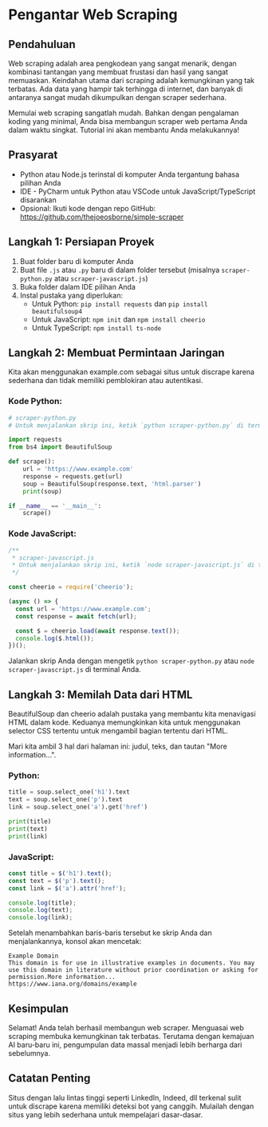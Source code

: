# Pengantar Web Scraping

## Pendahuluan
Web scraping adalah area pengkodean yang sangat menarik, dengan kombinasi tantangan yang membuat frustasi dan hasil yang sangat memuaskan. Keindahan utama dari scraping adalah kemungkinan yang tak terbatas. Ada data yang hampir tak terhingga di internet, dan banyak di antaranya sangat mudah dikumpulkan dengan scraper sederhana.

Memulai web scraping sangatlah mudah. Bahkan dengan pengalaman koding yang minimal, Anda bisa membangun scraper web pertama Anda dalam waktu singkat. Tutorial ini akan membantu Anda melakukannya!

## Prasyarat
- Python atau Node.js terinstal di komputer Anda tergantung bahasa pilihan Anda
- IDE - PyCharm untuk Python atau VSCode untuk JavaScript/TypeScript disarankan
- Opsional: Ikuti kode dengan repo GitHub: https://github.com/thejoeosborne/simple-scraper

## Langkah 1: Persiapan Proyek
1. Buat folder baru di komputer Anda
2. Buat file `.js` atau `.py` baru di dalam folder tersebut (misalnya `scraper-python.py` atau `scraper-javascript.js`)
3. Buka folder dalam IDE pilihan Anda
4. Instal pustaka yang diperlukan:
   - Untuk Python: `pip install requests` dan `pip install beautifulsoup4`
   - Untuk JavaScript: `npm init` dan `npm install cheerio`
   - Untuk TypeScript: `npm install ts-node`

## Langkah 2: Membuat Permintaan Jaringan
Kita akan menggunakan example.com sebagai situs untuk discrape karena sederhana dan tidak memiliki pemblokiran atau autentikasi.

### Kode Python:
```python
# scraper-python.py
# Untuk menjalankan skrip ini, ketik `python scraper-python.py` di terminal

import requests
from bs4 import BeautifulSoup

def scrape():
    url = 'https://www.example.com'
    response = requests.get(url)
    soup = BeautifulSoup(response.text, 'html.parser')
    print(soup)

if __name__ == '__main__':
    scrape()
```

### Kode JavaScript:
```javascript
/**
 * scraper-javascript.js
 * Untuk menjalankan skrip ini, ketik `node scraper-javascript.js` di terminal
 */

const cheerio = require('cheerio');

(async () => {
  const url = 'https://www.example.com';
  const response = await fetch(url);

  const $ = cheerio.load(await response.text());
  console.log($.html());
})();
```

Jalankan skrip Anda dengan mengetik `python scraper-python.py` atau `node scraper-javascript.js` di terminal Anda.

## Langkah 3: Memilah Data dari HTML
BeautifulSoup dan cheerio adalah pustaka yang membantu kita menavigasi HTML dalam kode. Keduanya memungkinkan kita untuk menggunakan selector CSS tertentu untuk mengambil bagian tertentu dari HTML.

Mari kita ambil 3 hal dari halaman ini: judul, teks, dan tautan "More information...".

### Python:
```python
title = soup.select_one('h1').text
text = soup.select_one('p').text
link = soup.select_one('a').get('href')

print(title)
print(text)
print(link)
```

### JavaScript:
```javascript
const title = $('h1').text();
const text = $('p').text();
const link = $('a').attr('href');

console.log(title);
console.log(text);
console.log(link);
```

Setelah menambahkan baris-baris tersebut ke skrip Anda dan menjalankannya, konsol akan mencetak:
```
Example Domain
This domain is for use in illustrative examples in documents. You may use this domain in literature without prior coordination or asking for permission.More information...
https://www.iana.org/domains/example
```

## Kesimpulan
Selamat! Anda telah berhasil membangun web scraper. Menguasai web scraping membuka kemungkinan tak terbatas. Terutama dengan kemajuan AI baru-baru ini, pengumpulan data massal menjadi lebih berharga dari sebelumnya.

## Catatan Penting
Situs dengan lalu lintas tinggi seperti LinkedIn, Indeed, dll terkenal sulit untuk discrape karena memiliki deteksi bot yang canggih. Mulailah dengan situs yang lebih sederhana untuk mempelajari dasar-dasar.
